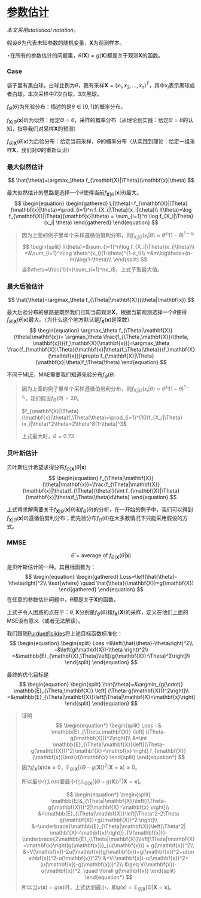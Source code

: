 # [参数估计](https://zhuanlan.zhihu.com/p/592423240)
*本文采用statistical notation。*

假设$\Theta$为代表未知参数的随机变量，$\mathbf{X}$为观测样本。

$\star$在所有的参数估计的问题里，$\hat{\theta}(\mathbf{X})=g(\mathbf{X})$都是关于观测$\mathbf{X}$的函数。

### Case
袋子里有黑白球，白球比例为$\theta$，我有采样$\mathbf{X}=(x_1, x_2, ..., x_n)^T$，其中$x_i$表示黑球或者白球。本次采样中7次白球，3次黑球。

$f_\Theta(\theta)$为先验分布：描述的是$\theta\in[0,1]$的概率分布。

$f_{\mathbf{X}|\Theta}(\mathbf{x}|\theta)$为似然：给定$\Theta=\theta$，采样的概率分布（从理论到实践：给定$\Theta=\theta$的认知，指导我们对采样$\mathbf{X}$的预测）

$f_{\Theta|\mathbf{X}}(\theta|\mathbf{x})$为后验分布：给定当前采样，$\Theta$的概率分布（从实践到理论：给定一组采样$\mathbf{X}$，我们对$\Theta$的重新认识）

### 最大似然估计
$$
\hat{\theta}=\argmax_\theta f_{\mathbf{X}|\Theta}(\mathbf{x}|\theta)
$$

最大似然估计的思路是选择一个$\theta$使得当前$f_{\mathbf{X}|\Theta}(\mathbf{x}|\theta)$最大。
$$
\begin{equation}
\begin{gathered}
L(\theta)=f_{\mathbf{X}|\Theta}(\mathbf{x}|\theta)=\prod_{i=1}^n f_{X_i|\Theta}(x_i|\theta)\\
l(\theta)=\log f_{\mathbf{X}|\Theta}(\mathbf{x}|\theta) = \sum_{i=1}^n \log f_{X_i|\Theta}(x_i| \theta)
\end{gathered}
\end{equation}
$$

> 因为上面的例子里单个采样遵循伯努利分布，则$f_{X_i|\Theta}(x_i|\theta)=\theta^{x_i}(1-\theta)^{1-x_i}$
> $$
> \begin{split}
> l(\theta)=&\sum_{i=1}^n\log f_{X_i|\Theta}(x_i|\theta)\\
> =&\sum_{i=1}^n\log \theta^{x_i}(1-\theta)^{1-x_i}\\
> =&m\log\theta+(n-m)\log(1-\theta)\\
> \end{split}
> $$
> 当$\theta=\frac{1}{n}\sum_{i=1}^nx_i$，上式子取最大值。

### 最大后验估计
$$
\hat{\theta}=\argmax_\theta f_{\Theta|\mathbf{X}}(\theta|\mathbf{x})
$$

最大后验分布的思路是既然我们已知当前观测$\mathbf{X}$，根据当前观测选择一个$\theta$使得$f_{\Theta|\mathbf{X}}(\theta|\mathbf{x})$最大。（为什么这个地方默认是$f_\mathbf{X}(\mathbf{x})$是常数）
$$
\begin{equation}
\argmax_\theta f_{\Theta|\mathbf{X}}(\theta|\mathbf{x})= \argmax_\theta \frac{f_{\Theta,\mathbf{X}}(\theta, \mathbf{x})}{f_\mathbf{X}(\mathbf{x})}=\argmax_\theta \frac{f_{\mathbf{X}|\Theta}(\mathbf{x}|\theta)f_\Theta(\theta)}{f_\mathbf{X}(\mathbf{x})}\propto f_{\mathbf{X}|\Theta}(\mathbf{x}|\theta)f_\Theta(\theta)
\end{equation}
$$

不同于MLE，MAE需要我们知道先验分布$f_\Theta(\theta)$

> 因为上面的例子里单个采样遵循伯努利分布，则$f_{X_i|\Theta}(x_i|\theta)=\theta^{x_i}(1-\theta)^{1-x_i}$，我们假设$f_\Theta(\theta)=2\theta$。 
> 
> $f_{\mathbf{X}|\Theta}(\mathbf{x}|\theta)f_\Theta(\theta)=\prod_{i=1}^{10}f_{X_i|\Theta}(x_i|\theta)*2\theta=2\theta^8(1-\theta)^3$
> 
> 上式最大时，$\theta=0.73$

### 贝叶斯估计

贝叶斯估计希望求得分布$f_{\Theta|\mathbf{X}}(\theta|\mathbf{x})$
$$
\begin{equation}
f_{\Theta|\mathbf{X}}(\theta|\mathbf{x})=\frac{f_{\Theta|\mathbf{X}}(\mathbf{x}|\theta)f_{\Theta}(\theta)}{\int f_{\mathbf{X}|\Theta}(\mathbf{x}|\theta)f_\Theta(\theta)d\theta}
\end{equation}
$$

上式得求解需要关于$f_{\mathbf{X}|\Theta}(\mathbf{x}|\theta)$和$f_\Theta(\theta)$的分析，在一开始的例子中，我们可以得到$f_{\mathbf{X}|\Theta}(\mathbf{x}|\theta)$遵循伯努利分布；而先验分布$f_\Theta(\theta)$在大多数情况下只能采用假设的方式。

### MMSE
$$
\hat{\theta}=\text{average of }f_{\Theta|\mathbf{X}}(\theta|\mathbf{x})
$$
是贝叶斯估计的一种。其目标函数为：
$$
\begin{equation}
\begin{gathered}
Loss=\left(\hat{\theta}-\theta\right)^2\\
\text{where} \quad \hat{\theta}(\mathbf{X})=g(\mathbf{X})
\end{gathered}
\end{equation}
$$
在任意的参数估计问题中，$\hat{\theta}$都是关于$\mathbf{X}$的函数。

上式子令人困惑的点在于：$\theta,\mathbf{X}$分别是$f_\Theta(\theta)$和$f_\mathbf{X}(\mathbf{X})$的采样，定义在他们上面的MSE没有意义（或者无法解读）。

我们跟随[Purdue的slides](https://probability4datascience.com/slides/Slide_8_04.pdf)将上述目标函数标准化：
$$
\begin{equation}
\begin{split}
Loss =&\left(\hat{\theta}-\theta\right)^2\\
=&\left(g(\mathbf{X})-\theta \right)^2\\
=&\mathbb{E}_{\mathbf{X},\Theta}\left[(g(\mathbf{X})-\Theta)^2\right]\\
\end{split}
\end{equation}
$$

最终的优化目标是
$$
\begin{equation}
\begin{split}
\hat{\theta}=&\argmin_{g(\cdot)} \mathbb{E}_{\Theta,\mathbf{X}} \left[ (\Theta-g(\mathbf{X}))^2\right]\\
=&\mathbb{E}_{\Theta|\mathbf{X}}\left[\Theta|\mathbf{X}=\mathbf{x}\right]
\end{split}
\end{equation}
$$
> 证明
> $$
> \begin{equation*}
> \begin{split}
> Loss =& \mathbb{E}_{\Theta,\mathbf{X}} \left[ (\Theta-g(\mathbf{X}))^2\right]\\
> &=\int \mathbb{E}_{\Theta|\mathbf{X}}\left[(\Theta-g(\mathbf{X}))^2|\mathbf{X}=\mathbf{x} \right] f_{\mathbf{X}}(\mathbf{x})\text{d}\mathbf{x}
> \end{split}
> \end{equation*}
> $$
> 因为$f_{\mathbf{X}}(\mathbf{x})\text{d}\mathbf{x}\geq0$，$\mathbb{E}_{\Theta|\mathbf{X}}\left[(\Theta-g(\mathbf{X}))^2|\mathbf{X}=\mathbf{x} \right]\geq 0$。
> 
> 所以最小化$Loss$要最小化$\mathbb{E}_{\Theta|\mathbf{X}}\left[(\Theta-g(\mathbf{X}))^2|\mathbf{X}=\mathbf{x} \right]$。
> 
> $$
> \begin{equation*}
> \begin{split}
> \mathbb{E}&_{\Theta|\mathbf{X}}\left[(\Theta-g(\mathbf{X}))^2|\mathbf{X}=\mathbf{x} \right]\\
> &=\mathbb{E}_{\Theta|\mathbf{X}}\left[\Theta^2-2\Theta g(\mathbf{X})+g(\mathbf{X})^2 \right]\\
> &=\underbrace{\mathbb{E}_{\Theta|\mathbf{X}}\left[\Theta^2| \mathbf{X}=\mathbf{x}\right]}_{V(\mathbf{x})}-\underbrace{2\mathbb{E}_{\Theta|\mathbf{X}}\left[\Theta|\mathbf{X}=\mathbf{x}\right]g(\mathbf{x})}_{u(\mathbf{x})} + g(\mathbf{x})^2\\
> &=V(\mathbf{x})-2u(\mathbf{x})g(\mathbf{x})+g(\mathbf{x})^2+u(\mathbf{x})^2-u(\mathbf{x})^2\\
> &=V(\mathbf{x})-u(\mathbf{x})^2+(u(\mathbf{x})-g(\mathbf{x}))^2\\
> &\geq V(\mathbf{x})-u(\mathbf{x})^2, \quad \forall g(\mathbf{x})
> \end{split}
> \end{equation*}
> $$
> 所以当$u(\mathbf{x})=g(\mathbf{x})$时，上式达到最小，即$g(\mathbf{x})=\mathbb{E}_{\Theta|\mathbf{X}}\left[\Theta|\mathbf{X}=\mathbf{x}\right]$。